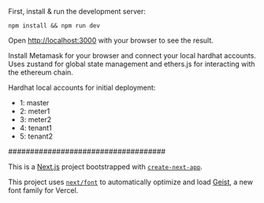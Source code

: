 First, install & run the development server:

```shell
npm install && npm run dev
```

Open [http://localhost:3000](http://localhost:3000) with your browser to see the result.

Install Metamask for your browser and connect your local hardhat accounts.
Uses zustand for global state management and ethers.js for interacting with the ethereum chain.

Hardhat local accounts for initial deployment:
- 1: master
- 2: meter1
- 3: meter2
- 4: tenant1
- 5: tenant2


####################################


This is a [Next.js](https://nextjs.org) project bootstrapped with [`create-next-app`](https://nextjs.org/docs/app/api-reference/cli/create-next-app).

This project uses [`next/font`](https://nextjs.org/docs/app/building-your-application/optimizing/fonts) to automatically optimize and load [Geist](https://vercel.com/font), a new font family for Vercel.

